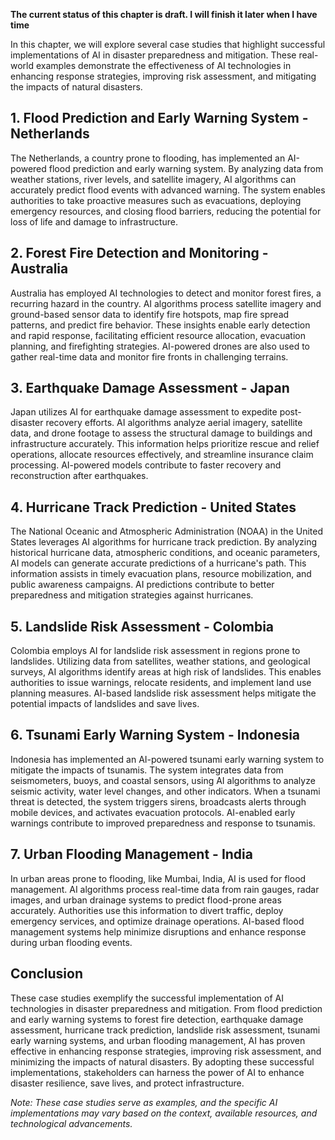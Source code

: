 **The current status of this chapter is draft. I will finish it later when I have time**

In this chapter, we will explore several case studies that highlight successful implementations of AI in disaster preparedness and mitigation. These real-world examples demonstrate the effectiveness of AI technologies in enhancing response strategies, improving risk assessment, and mitigating the impacts of natural disasters.

**1. Flood Prediction and Early Warning System - Netherlands**
--------------------------------------------------------------

The Netherlands, a country prone to flooding, has implemented an AI-powered flood prediction and early warning system. By analyzing data from weather stations, river levels, and satellite imagery, AI algorithms can accurately predict flood events with advanced warning. The system enables authorities to take proactive measures such as evacuations, deploying emergency resources, and closing flood barriers, reducing the potential for loss of life and damage to infrastructure.

**2. Forest Fire Detection and Monitoring - Australia**
-------------------------------------------------------

Australia has employed AI technologies to detect and monitor forest fires, a recurring hazard in the country. AI algorithms process satellite imagery and ground-based sensor data to identify fire hotspots, map fire spread patterns, and predict fire behavior. These insights enable early detection and rapid response, facilitating efficient resource allocation, evacuation planning, and firefighting strategies. AI-powered drones are also used to gather real-time data and monitor fire fronts in challenging terrains.

**3. Earthquake Damage Assessment - Japan**
-------------------------------------------

Japan utilizes AI for earthquake damage assessment to expedite post-disaster recovery efforts. AI algorithms analyze aerial imagery, satellite data, and drone footage to assess the structural damage to buildings and infrastructure accurately. This information helps prioritize rescue and relief operations, allocate resources effectively, and streamline insurance claim processing. AI-powered models contribute to faster recovery and reconstruction after earthquakes.

**4. Hurricane Track Prediction - United States**
-------------------------------------------------

The National Oceanic and Atmospheric Administration (NOAA) in the United States leverages AI algorithms for hurricane track prediction. By analyzing historical hurricane data, atmospheric conditions, and oceanic parameters, AI models can generate accurate predictions of a hurricane's path. This information assists in timely evacuation plans, resource mobilization, and public awareness campaigns. AI predictions contribute to better preparedness and mitigation strategies against hurricanes.

**5. Landslide Risk Assessment - Colombia**
-------------------------------------------

Colombia employs AI for landslide risk assessment in regions prone to landslides. Utilizing data from satellites, weather stations, and geological surveys, AI algorithms identify areas at high risk of landslides. This enables authorities to issue warnings, relocate residents, and implement land use planning measures. AI-based landslide risk assessment helps mitigate the potential impacts of landslides and save lives.

**6. Tsunami Early Warning System - Indonesia**
-----------------------------------------------

Indonesia has implemented an AI-powered tsunami early warning system to mitigate the impacts of tsunamis. The system integrates data from seismometers, buoys, and coastal sensors, using AI algorithms to analyze seismic activity, water level changes, and other indicators. When a tsunami threat is detected, the system triggers sirens, broadcasts alerts through mobile devices, and activates evacuation protocols. AI-enabled early warnings contribute to improved preparedness and response to tsunamis.

**7. Urban Flooding Management - India**
----------------------------------------

In urban areas prone to flooding, like Mumbai, India, AI is used for flood management. AI algorithms process real-time data from rain gauges, radar images, and urban drainage systems to predict flood-prone areas accurately. Authorities use this information to divert traffic, deploy emergency services, and optimize drainage operations. AI-based flood management systems help minimize disruptions and enhance response during urban flooding events.

**Conclusion**
--------------

These case studies exemplify the successful implementation of AI technologies in disaster preparedness and mitigation. From flood prediction and early warning systems to forest fire detection, earthquake damage assessment, hurricane track prediction, landslide risk assessment, tsunami early warning systems, and urban flooding management, AI has proven effective in enhancing response strategies, improving risk assessment, and minimizing the impacts of natural disasters. By adopting these successful implementations, stakeholders can harness the power of AI to enhance disaster resilience, save lives, and protect infrastructure.

*Note: These case studies serve as examples, and the specific AI implementations may vary based on the context, available resources, and technological advancements.*
